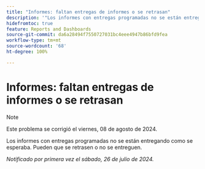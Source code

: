 ```yaml
---
title: "Informes: faltan entregas de informes o se retrasan"
description: '"Los informes con entregas programadas no se están entregando como se esperaba. Puede que se retrasen o no se entreguen".'
hidefromtoc: true
feature: Reports and Dashboards
source-git-commit: da6a28494f7550727031bc4eee4947b86bfd9fea
workflow-type: tm+mt
source-wordcount: '68'
ht-degree: 100%

---
```



# Informes: faltan entregas de informes o se retrasan

>[!NOTE]
>
>Este problema se corrigió el viernes, 08 de agosto de 2024.

Los informes con entregas programadas no se están entregando como se esperaba. Pueden que se retrasen o no se entreguen.

_Notificado por primera vez el sábado, 26 de julio de 2024._

